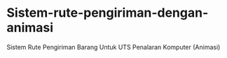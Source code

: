 # Sistem-rute-pengiriman-dengan-animasi
Sistem Rute Pengiriman Barang Untuk UTS Penalaran Komputer (Animasi)

